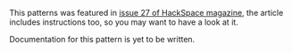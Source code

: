 <Note>

This patterns was featured in [issue 27 of HackSpace magazine](https://hackspace.raspberrypi.org/issues/27),
the article includes instructions too, so you may want to have a look at it.

</Note>

<Warning>
Documentation for this pattern is yet to be written.
</Warning>
